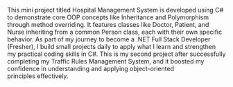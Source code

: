 This mini project titled Hospital Management System is developed using C# to demonstrate core OOP concepts like Inheritance and Polymorphism through method overriding. It features classes like Doctor, Patient, and Nurse inheriting from a common Person class, each with their own specific behavior. As part of my journey to become a .NET Full Stack Developer (Fresher), I build small projects daily to apply what I learn and strengthen my practical coding skills in C#. This is my second project after successfully completing my Traffic Rules Management System, and it boosted my confidence in understanding and applying object-oriented principles effectively.
